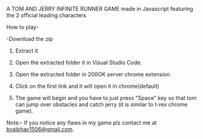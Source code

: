 A TOM AND JERRY INFINITE RUNNER GAME made in Javascript featuring the 2 official leading characters

How to play-

-Download the zip

1) Extract it

1) Open the extracted folder it in Visual Studio Code.

3) Open the extracted folder in 200OK server chrome extension.

4) Click on the first link and it will open it in chrome(default)

5) The game will begin and you have to just press "Space" key so that tom can jump over obstacles and catch jerry (it is similar to t-rex chrome game).


Note:- If you notice any flaws in my game plz contact me at bvaibhav1506@gmail.com.
